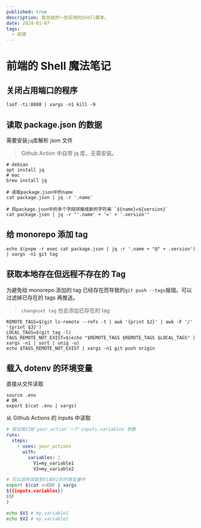 ```yaml
---
published: true
description: 我总结的一些实用的Shell脚本。
date: 2024-01-07
tags:
  - 前端
---
```


# 前端的 Shell 魔法笔记

## 关闭占用端口的程序

```shell
lsof -ti:8080 | xargs -n1 kill -9
```

## 读取 package.json 的数据

需要安装`jq`库解析 json 文件

> Github Action 中自带 jq 库，无需安装。

```shell
# debian
apt install jq
# mac
brew install jq
```

```shell
# 读取package.json中的name
cat package.json | jq -r '.name'

# 将package.json中的多个字段拼接成新的字符串 `${name}=${version}`
cat package.json | jq -r "'.name' + '=' + '.version'"
```

## 给 monorepo 添加 tag

```shell
echo $(pnpm -r exec cat package.json | jq -r '.name + "@" + .version') | xargs -n1 git tag
```

## 获取本地存在但远程不存在的 Tag

为避免给 monorepo 添加的 tag 已经存在而导致的`git push --tags`报错。可以过滤掉已存在的 tags 再推送。

> `changeset tag` 也会添加已存在的 tag

```shell
REMOTE_TAGS=$(git ls-remote --refs -t | awk '{print $2}' | awk -F '/' '{print $3}')
LOCAL_TAGS=$(git tag -l)
TAGS_REMOTE_NOT_EXIST=$(echo "$REMOTE_TAGS $REMOTE_TAGS $LOCAL_TAGS" | xargs -n1 | sort | uniq -u)
echo $TAGS_REMOTE_NOT_EXIST | xargs -n1 git push origin
```

## 载入 dotenv 的环境变量

直接从文件读取

```shell
source .env
# OR
export $(cat .env | xargs)
```

从 Github Actions 的 inputs 中读取

```yaml
# 假设我们给`your_action`一个`inputs.variables`参数
runs:
  steps:
    - uses: your_actions
      with:
        variables: |
          V1=my_variable1
          V2=my_variable2
```

```bash
# 可以这样读取到V1和V2到环境变量中
export $(cat <<EOF | xargs
${{inputs.variables}}
EOF
)

echo $V1 # my_variable1
echo $V2 # my_variable2
```
